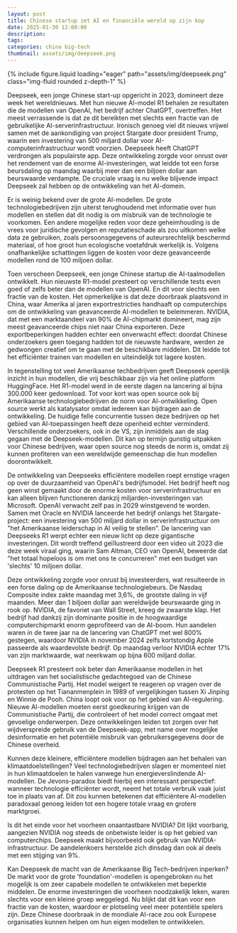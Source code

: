 ```yaml
---
layout: post
title: Chinese startup zet AI en financiële wereld op zijn kop
date: 2025-01-30 12:00:00
description:
tags: 
categories: china big-tech
thumbnail: assets/img/deepseek.png
---
```


<div class="row mt-3">
    <div class="col-sm mt-3 mt-md-0">
        {% include figure.liquid loading="eager" path="assets/img/deepseek.png" class="img-fluid rounded z-depth-1" %}
    </div>
</div>

Deepseek, een jonge Chinese start-up opgericht in 2023, domineert deze week het wereldnieuws. Met hun nieuwe AI-model R1 behalen ze resultaten die de modellen van OpenAI, het bedrijf achter ChatGPT, overtreffen. Het meest verrassende is dat ze dit bereikten met slechts een fractie van de gebruikelijke AI-serverinfrastructuur. Ironisch genoeg viel dit nieuws vrijwel samen met de aankondiging van project Stargate door president Trump, waarin een investering van 500 miljard dollar voor AI-computerinfrastructuur wordt voorzien. Deepseek heeft ChatGPT verdrongen als populairste app. Deze ontwikkeling zorgde voor onrust over het rendement van de enorme AI-investeringen, wat leidde tot een forse beursdaling op maandag waarbij meer dan een biljoen dollar aan beurswaarde verdampte. De cruciale vraag is nu welke blijvende impact Deepseek zal hebben op de ontwikkeling van het AI-domein. 

Er is weinig bekend over de grote AI-modellen. De grote technologiebedrijven zijn uiterst terughoudend met informatie over hun modellen en stellen dat dit nodig is om misbruik van de technologie te voorkomen. Een andere mogelijke reden voor deze geheimhouding is de vrees voor juridische gevolgen en reputatieschade als zou uitkomen welke data ze gebruiken, zoals persoonsgegevens of auteursrechtelijk beschermd materiaal, of hoe groot hun ecologische voetafdruk werkelijk is. Volgens onafhankelijke schattingen liggen de kosten voor deze geavanceerde modellen rond de 100 miljoen dollar.

Toen verscheen Deepseek, een jonge Chinese startup die AI-taalmodellen ontwikkelt. Hun nieuwste R1-model presteert op verschillende tests even goed of zelfs beter dan de modellen van OpenAI. En dit voor slechts een fractie van de kosten. Het opmerkelijke is dat deze doorbraak plaatsvond in China, waar Amerika al jaren exportrestricties handhaaft op computerchips om de ontwikkeling van geavanceerde AI-modellen te belemmeren. NVIDIA, dat met een marktaandeel van 90% de AI-chipmarkt domineert, mag zijn meest geavanceerde chips niet naar China exporteren. Deze exportbeperkingen hadden echter een onverwacht effect: doordat Chinese onderzoekers geen toegang hadden tot de nieuwste hardware, werden ze gedwongen creatief om te gaan met de beschikbare middelen. Dit leidde tot het efficiënter trainen van modellen en uiteindelijk tot lagere kosten.

In tegenstelling tot veel Amerikaanse techbedrijven geeft Deepseek openlijk inzicht in hun modellen, die vrij beschikbaar zijn via het online platform HuggingFace. Het R1-model werd in de eerste dagen na lancering al bijna 300.000 keer gedownload. Tot voor kort was open source ook bij Amerikaanse technologiebedrijven de norm voor AI-ontwikkeling. Open source werkt als katalysator omdat iedereen kan bijdragen aan de ontwikkeling. De huidige felle concurrentie tussen deze bedrijven op het gebied van AI-toepassingen heeft deze openheid echter verminderd. Verschillende onderzoekers, ook in de VS, zijn inmiddels aan de slag gegaan met de Deepseek-modellen. Dit kan op termijn gunstig uitpakken voor Chinese bedrijven, waar open source nog steeds de norm is, omdat zij kunnen profiteren van een wereldwijde gemeenschap die hun modellen doorontwikkelt.

De ontwikkeling van Deepseeks efficiëntere modellen roept ernstige vragen op over de duurzaamheid van OpenAI's bedrijfsmodel. Het bedrijf heeft nog geen winst gemaakt door de enorme kosten voor serverinfrastructuur en kan alleen blijven functioneren dankzij miljarden-investeringen van Microsoft. OpenAI verwacht zelf pas in 2029 winstgevend te worden. Samen met Oracle en NVIDIA lanceerde het bedrijf onlangs het Stargate-project: een investering van 500 miljard dollar in serverinfrastructuur om "het Amerikaanse leiderschap in AI veilig te stellen". De lancering van Deepseeks R1 werpt echter een nieuw licht op deze gigantische investeringen. Dit wordt treffend geïllustreerd door een video uit 2023 die deze week viraal ging, waarin Sam Altman, CEO van OpenAI, beweerde dat "het totaal hopeloos is om met ons te concurreren" met een budget van 'slechts' 10 miljoen dollar.

Deze ontwikkeling zorgde voor onrust bij investeerders, wat resulteerde in een forse daling op de Amerikaanse technologiebeurs. De Nasdaq Composite index zakte maandag met 3,6%, de grootste daling in vijf maanden. Meer dan 1 biljoen dollar aan wereldwijde beurswaarde ging in rook op. NVIDIA, de favoriet van Wall Street, kreeg de zwaarste klap. Het bedrijf had dankzij zijn dominante positie in de hoogwaardige computerchipmarkt enorm geprofiteerd van de AI-boom. Hun aandelen waren in de twee jaar na de lancering van ChatGPT met wel 800% gestegen, waardoor NVIDIA in november 2024 zelfs kortstondig Apple passeerde als waardevolste bedrijf. Op maandag verloor NVIDIA echter 17% van zijn marktwaarde, wat neerkwam op bijna 600 miljard dollar.

Deepseek R1 presteert ook beter dan Amerikaanse modellen in het uitdragen van het socialistische gedachtegoed van de Chinese Communistische Partij. Het model weigert te reageren op vragen over de protesten op het Tiananmenplein in 1989 of vergelijkingen tussen Xi Jinping en Winnie de Pooh. China loopt ook voor op het gebied van AI-regulering. Nieuwe AI-modellen moeten eerst goedkeuring krijgen van de Communistische Partij, die controleert of het model correct omgaat met gevoelige onderwerpen. Deze ontwikkelingen leiden tot zorgen over het wijdverspreide gebruik van de Deepseek-app, met name over mogelijke desinformatie en het potentiële misbruik van gebruikersgegevens door de Chinese overheid.

Kunnen deze kleinere, efficiëntere modellen bijdragen aan het behalen van klimaatdoelstellingen? Veel technologiebedrijven slagen er momenteel niet in hun klimaatdoelen te halen vanwege hun energieverslindende AI-modellen. De Jevons-paradox biedt hierbij een interessant perspectief: wanneer technologie efficiënter wordt, neemt het totale verbruik vaak juist toe in plaats van af. Dit zou kunnen betekenen dat efficiëntere AI-modellen paradoxaal genoeg leiden tot een hogere totale vraag en grotere marktgroei.

Is dit het einde voor het voorheen onaantastbare NVIDIA? Dit lijkt voorbarig, aangezien NVIDIA nog steeds de onbetwiste leider is op het gebied van computerchips. Deepseek maakt bijvoorbeeld ook gebruik van NVIDIA-infrastructuur. De aandelenkoers herstelde zich dinsdag dan ook al deels met een stijging van 9%.

Kan Deepseek de macht van de Amerikaanse Big Tech-bedrijven inperken? De markt voor de grote 'foundation'-modellen is opengebroken nu het mogelijk is om zeer capabele modellen te ontwikkelen met beperkte middelen. De enorme investeringen die voorheen noodzakelijk leken, waren slechts voor een kleine groep weggelegd. Nu blijkt dat dit kan voor een fractie van de kosten, waardoor er plotseling veel meer potentiële spelers zijn. Deze Chinese doorbraak in de mondiale AI-race zou ook Europese organisaties kunnen helpen om hun eigen modellen te ontwikkelen.